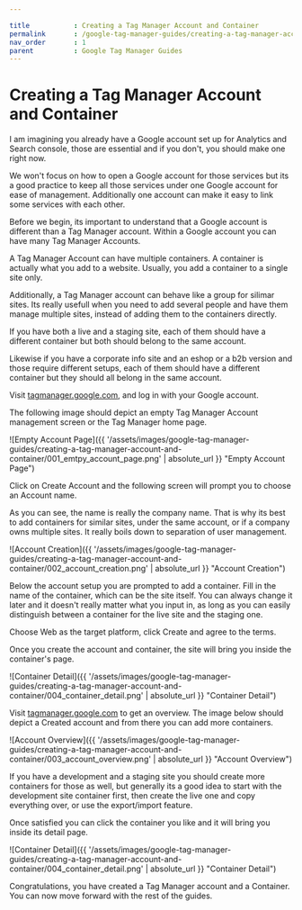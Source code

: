 ```yaml
---

title			: Creating a Tag Manager Account and Container
permalink		: /google-tag-manager-guides/creating-a-tag-manager-account-and-container
nav_order		: 1
parent			: Google Tag Manager Guides
---
```


# Creating a Tag Manager Account and Container

I am imagining you already have a Google account set up for Analytics and Search console, those are essential and if you don't, you should make one right now.

We won't focus on how to open a Google account for those services but its a good practice to keep all those services under one Google account for ease of management. Additionally one account can make it easy to link some services with each other.

Before we begin, its important to understand that a Google account is different than a Tag Manager account. Within a Google account you can have many Tag Manager Accounts.

A Tag Manager Account can have multiple containers. A container is actually what you add to a website. Usually, you add a container to a single site only.

Additionally, a Tag Manager account can behave like a group for silimar sites. Its really usefull when you need to add several people and have them manage multiple sites, instead of adding them to the containers directly.

If you have both a live and a staging site, each of them should have a different container but both should belong to the same account.

Likewise if you have a corporate info site and an eshop or a b2b version and those require different setups, each of them should have a different container but they should all belong in the same account.

Visit [tagmanager.google.com](https://tagmanager.google.com), and log in with your Google account.

The following image should depict an empty Tag Manager Account management screen or the Tag Manager home page.

![Empty Account Page]({{ '/assets/images/google-tag-manager-guides/creating-a-tag-manager-account-and-container/001_emtpy_account_page.png' | absolute_url }} "Empty Account Page")

Click on Create Account and the following screen will prompt you to choose an Account name.

As you can see, the name is really the company name. That is why its best to add containers for similar sites, under the same account, or if a company owns multiple sites. It really boils down to separation of user management.

![Account Creation]({{ '/assets/images/google-tag-manager-guides/creating-a-tag-manager-account-and-container/002_account_creation.png' | absolute_url }} "Account Creation")

Below the account setup you are prompted to add a container. Fill in the name of the container, which can be the site itself. You can always change it later and it doesn't really matter what you input in, as long as you can easily distinguish between a container for the live site and the staging one.

Choose Web as the target platform, click Create and agree to the terms.

Once you create the account and container, the site will bring you inside the container's page.

![Container Detail]({{ '/assets/images/google-tag-manager-guides/creating-a-tag-manager-account-and-container/004_container_detail.png' | absolute_url }} "Container Detail")

Visit [tagmanager.google.com](https://tagmanager.google.com) to get an overview.
The image below should depict a Created account and from there you can add more containers.

![Account Overview]({{ '/assets/images/google-tag-manager-guides/creating-a-tag-manager-account-and-container/003_account_overview.png' | absolute_url }} "Account Overview")

If you have a development and a staging site you should create more containers for those as well, but generally its a good idea to start with the development site container first, then create the live one and copy everything over, or use the export/import feature.

Once satisfied you can click the container you like and it will bring you inside its detail page.

![Container Detail]({{ '/assets/images/google-tag-manager-guides/creating-a-tag-manager-account-and-container/004_container_detail.png' | absolute_url }} "Container Detail")

Congratulations, you have created a Tag Manager account and a Container. You can now move forward with the rest of the guides.

